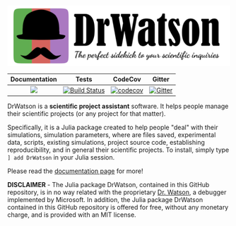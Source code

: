 ![DrWatson](https://github.com/JuliaDynamics/JuliaDynamics/blob/master/videos/drwatson/DrWatson-banner-nobg.png?raw=true)

| **Documentation**   |  **Tests**     | **CodeCov**  | **Gitter** |
|:--------:|:---------------:|:-------:|:------:|
|[![](https://img.shields.io/badge/docs-online-blue.svg)](https://JuliaDynamics.github.io/DrWatson.jl/dev)| [![Build Status](https://travis-ci.org/JuliaDynamics/DrWatson.jl.svg?branch=master)](https://travis-ci.org/JuliaDynamics/DrWatson.jl) | [![codecov](https://codecov.io/gh/JuliaDynamics/DrWatson.jl/branch/master/graph/badge.svg)](https://codecov.io/gh/JuliaDynamics/DrWatson.jl) | [![Gitter](https://img.shields.io/gitter/room/nwjs/nw.js.svg)](https://gitter.im/JuliaDynamics/Lobby)

DrWatson is a **scientific project assistant** software.
It helps people manage their scientific projects (or any project for that matter).

Specifically, it is a Julia package created to help people "deal" with their simulations, simulation parameters, where are files saved, experimental data, scripts, existing simulations, project source code, establishing reproducibility, and in general their scientific projects.
To install, simply type `] add DrWatson` in your Julia session.

Please read the [documentation page](https://JuliaDynamics.github.io/DrWatson.jl/dev) for more!

**DISCLAIMER** - The Julia package DrWatson, contained in this GitHub repository, is in no way related with the proprietary [Dr. Watson](https://en.wikipedia.org/wiki/Dr._Watson_(debugger)), a debugger implemented by Microsoft. In addition, the Julia package DrWatson contained in this GitHub repository is offered for free, without any monetary charge, and is provided with an MIT license.
